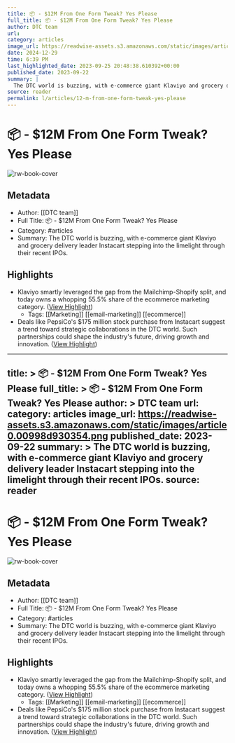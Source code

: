 ```yaml
---
title: 📦 - $12M From One Form Tweak? Yes Please
full_title: 📦 - $12M From One Form Tweak? Yes Please
author: DTC team
url: 
category: articles
image_url: https://readwise-assets.s3.amazonaws.com/static/images/article0.00998d930354.png
date: 2024-12-29
time: 6:39 PM
last_highlighted_date: 2023-09-25 20:48:38.610392+00:00
published_date: 2023-09-22
summary: |
  The DTC world is buzzing, with e-commerce giant Klaviyo and grocery delivery leader Instacart stepping into the limelight through their recent IPOs.
source: reader
permalink: l/articles/12-m-from-one-form-tweak-yes-please
---
```

# 📦 - $12M From One Form Tweak? Yes Please

![rw-book-cover](https://readwise-assets.s3.amazonaws.com/static/images/article0.00998d930354.png)

## Metadata
- Author: [[DTC team]]
- Full Title: 📦 - $12M From One Form Tweak? Yes Please
- Category: #articles
- Summary: The DTC world is buzzing, with e-commerce giant Klaviyo and grocery delivery leader Instacart stepping into the limelight through their recent IPOs.

## Highlights
- Klaviyo smartly leveraged the gap from the Mailchimp-Shopify split, and today owns a whopping 55.5% share of the ecommerce marketing category. ([View Highlight](https://read.readwise.io/read/01hb71kryfys85gwg0d117meqy))
    - Tags: [[Marketing]] [[email-marketing]] [[ecommerce]] 
- Deals like PepsiCo's $175 million stock purchase from Instacart suggest a trend toward strategic collaborations in the DTC world. Such partnerships could shape the industry's future, driving growth and innovation. ([View Highlight](https://read.readwise.io/read/01hb71kfk6fmm91qdy6cv3erja))


---
title: >
  📦 - $12M From One Form Tweak? Yes Please
full_title: >
  📦 - $12M From One Form Tweak? Yes Please
author: >
  DTC team
url: 
category: articles
image_url: https://readwise-assets.s3.amazonaws.com/static/images/article0.00998d930354.png
published_date: 2023-09-22
summary: >
  The DTC world is buzzing, with e-commerce giant Klaviyo and grocery delivery leader Instacart stepping into the limelight through their recent IPOs.
source: reader
---
# 📦 - $12M From One Form Tweak? Yes Please

![rw-book-cover](https://readwise-assets.s3.amazonaws.com/static/images/article0.00998d930354.png)

## Metadata
- Author: [[DTC team]]
- Full Title: 📦 - $12M From One Form Tweak? Yes Please
- Category: #articles
- Summary: The DTC world is buzzing, with e-commerce giant Klaviyo and grocery delivery leader Instacart stepping into the limelight through their recent IPOs.

## Highlights
- Klaviyo smartly leveraged the gap from the Mailchimp-Shopify split, and today owns a whopping 55.5% share of the ecommerce marketing category. ([View Highlight](https://read.readwise.io/read/01hb71kryfys85gwg0d117meqy))
    - Tags: [[Marketing]] [[email-marketing]] [[ecommerce]] 
- Deals like PepsiCo's $175 million stock purchase from Instacart suggest a trend toward strategic collaborations in the DTC world. Such partnerships could shape the industry's future, driving growth and innovation. ([View Highlight](https://read.readwise.io/read/01hb71kfk6fmm91qdy6cv3erja))


